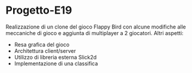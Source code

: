 # Progetto-E19

Realizzazione di un clone del gioco Flappy Bird con alcune modifiche alle meccaniche di gioco e aggiunta di multiplayer a 2 giocatori. Altri aspetti:

* Resa grafica del gioco
* Architettura client/server
* Utilizzo di libreria esterna Slick2d
* Implementazione di una classifica
